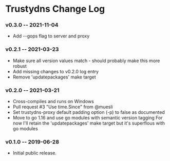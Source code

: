 # Trustydns Change Log
### v0.3.0 -- 2021-11-04
  * Add --gops flag to server and proxy
### v0.2.1 -- 2021-03-23
  * Make sure all version values match - should probably make this more robust
  * Add missing changes to v0.2.0 log entry
  * Remove 'updatepackages' make target
### v0.2.0 -- 2021-03-21
  * Cross-compiles and runs on Windows
  * Pull request #3 "Use time.Since" from @muesli
  * Set trustydns-proxy default padding option (-p) to false as documented
  * Move to go 1.16 and use go modules with semantic version tagging
    For now I'll retain the 'updatepackages' make target but it's superflous with go modules
### v0.1.0 -- 2019-06-28
  * Initial public release.

